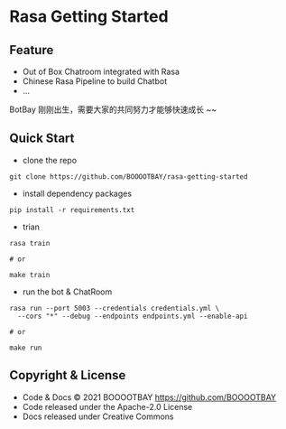 # Rasa Getting Started 

## Feature

* Out of Box Chatroom integrated with Rasa
* Chinese Rasa Pipeline to build Chatbot
* ...

BotBay 刚刚出生，需要大家的共同努力才能够快速成长 ~~

## Quick Start

* clone the repo

```shell
git clone https://github.com/BOOOOTBAY/rasa-getting-started
```

* install dependency packages

```shell
pip install -r requirements.txt
```

* trian

```shell
rasa train

# or 

make train
```

* run the bot & ChatRoom

```shell
rasa run --port 5003 --credentials credentials.yml \
  --cors "*" --debug --endpoints endpoints.yml --enable-api

# or

make run
```


## Copyright & License

- Code & Docs © 2021 BOOOOTBAY <https://github.com/BOOOOTBAY>
- Code released under the Apache-2.0 License
- Docs released under Creative Commons
